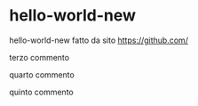 # hello-world-new
hello-world-new fatto da sito https://github.com/

terzo commento

quarto commento

quinto commento
